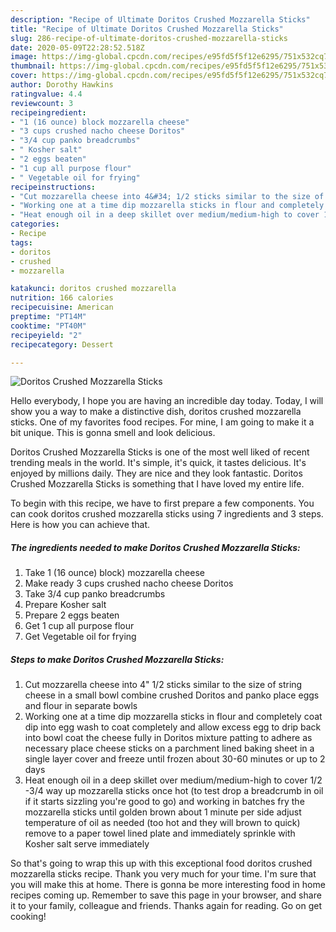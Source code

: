 ```yaml
---
description: "Recipe of Ultimate Doritos Crushed Mozzarella Sticks"
title: "Recipe of Ultimate Doritos Crushed Mozzarella Sticks"
slug: 286-recipe-of-ultimate-doritos-crushed-mozzarella-sticks
date: 2020-05-09T22:28:52.518Z
image: https://img-global.cpcdn.com/recipes/e95fd5f5f12e6295/751x532cq70/doritos-crushed-mozzarella-sticks-recipe-main-photo.jpg
thumbnail: https://img-global.cpcdn.com/recipes/e95fd5f5f12e6295/751x532cq70/doritos-crushed-mozzarella-sticks-recipe-main-photo.jpg
cover: https://img-global.cpcdn.com/recipes/e95fd5f5f12e6295/751x532cq70/doritos-crushed-mozzarella-sticks-recipe-main-photo.jpg
author: Dorothy Hawkins
ratingvalue: 4.4
reviewcount: 3
recipeingredient:
- "1 (16 ounce) block mozzarella cheese"
- "3 cups crushed nacho cheese Doritos"
- "3/4 cup panko breadcrumbs"
- " Kosher salt"
- "2 eggs beaten"
- "1 cup all purpose flour"
- " Vegetable oil for frying"
recipeinstructions:
- "Cut mozzarella cheese into 4&#34; 1/2 sticks similar to the size of string cheese in a small bowl combine crushed Doritos and panko place eggs and flour in separate bowls"
- "Working one at a time dip mozzarella sticks in flour and completely coat dip into egg wash to coat completely and allow excess egg to drip back into bowl coat the cheese fully in Doritos mixture patting to adhere as necessary place cheese sticks on a parchment lined baking sheet in a single layer cover and freeze until frozen about 30-60 minutes or up to 2 days"
- "Heat enough oil in a deep skillet over medium/medium-high to cover 1/2 -3/4 way up mozzarella sticks once hot (to test drop a breadcrumb in oil if it starts sizzling you&#39;re good to go) and working in batches fry the mozzarella sticks until golden brown about 1 minute per side adjust temperature of oil as needed (too hot and they will brown to quick) remove to a paper towel lined plate and immediately sprinkle with Kosher salt serve immediately"
categories:
- Recipe
tags:
- doritos
- crushed
- mozzarella

katakunci: doritos crushed mozzarella 
nutrition: 166 calories
recipecuisine: American
preptime: "PT14M"
cooktime: "PT40M"
recipeyield: "2"
recipecategory: Dessert

---
```



![Doritos Crushed Mozzarella Sticks](https://img-global.cpcdn.com/recipes/e95fd5f5f12e6295/751x532cq70/doritos-crushed-mozzarella-sticks-recipe-main-photo.jpg)

Hello everybody, I hope you are having an incredible day today. Today, I will show you a way to make a distinctive dish, doritos crushed mozzarella sticks. One of my favorites food recipes. For mine, I am going to make it a bit unique. This is gonna smell and look delicious.



Doritos Crushed Mozzarella Sticks is one of the most well liked of recent trending meals in the world. It's simple, it's quick, it tastes delicious. It's enjoyed by millions daily. They are nice and they look fantastic. Doritos Crushed Mozzarella Sticks is something that I have loved my entire life.


To begin with this recipe, we have to first prepare a few components. You can cook doritos crushed mozzarella sticks using 7 ingredients and 3 steps. Here is how you can achieve that.

<!--inarticleads1-->

##### The ingredients needed to make Doritos Crushed Mozzarella Sticks:

1. Take 1 (16 ounce) block) mozzarella cheese
1. Make ready 3 cups crushed nacho cheese Doritos
1. Take 3/4 cup panko breadcrumbs
1. Prepare  Kosher salt
1. Prepare 2 eggs beaten
1. Get 1 cup all purpose flour
1. Get  Vegetable oil for frying




<!--inarticleads2-->

##### Steps to make Doritos Crushed Mozzarella Sticks:

1. Cut mozzarella cheese into 4&#34; 1/2 sticks similar to the size of string cheese in a small bowl combine crushed Doritos and panko place eggs and flour in separate bowls
1. Working one at a time dip mozzarella sticks in flour and completely coat dip into egg wash to coat completely and allow excess egg to drip back into bowl coat the cheese fully in Doritos mixture patting to adhere as necessary place cheese sticks on a parchment lined baking sheet in a single layer cover and freeze until frozen about 30-60 minutes or up to 2 days
1. Heat enough oil in a deep skillet over medium/medium-high to cover 1/2 -3/4 way up mozzarella sticks once hot (to test drop a breadcrumb in oil if it starts sizzling you&#39;re good to go) and working in batches fry the mozzarella sticks until golden brown about 1 minute per side adjust temperature of oil as needed (too hot and they will brown to quick) remove to a paper towel lined plate and immediately sprinkle with Kosher salt serve immediately




So that's going to wrap this up with this exceptional food doritos crushed mozzarella sticks recipe. Thank you very much for your time. I'm sure that you will make this at home. There is gonna be more interesting food in home recipes coming up. Remember to save this page in your browser, and share it to your family, colleague and friends. Thanks again for reading. Go on get cooking!
